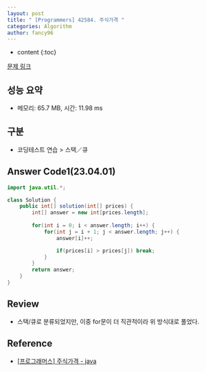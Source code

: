 ```yaml
---
layout: post
title: " [Programmers] 42584. 주식가격 "
categories: Algorithm
author: fancy96
---
```

* content
{:toc}

[문제 링크](https://school.programmers.co.kr/learn/courses/30/lessons/42584)

## 성능 요약

* 메모리: 65.7 MB, 시간: 11.98 ms

## 구분

* 코딩테스트 연습 > 스택／큐

## Answer Code1(23.04.01)

```java
import java.util.*;

class Solution {
    public int[] solution(int[] prices) {
        int[] answer = new int[prices.length];
		
        for(int i = 0; i < answer.length; i++) {
            for(int j = i + 1; j < answer.length; j++) {
                answer[i]++;

                if(prices[i] > prices[j]) break;
            }
        }
        return answer;
    }
}
```


## Review

* 스택/큐로 분류되었지만, 이중 for문이 더 직관적이라 위 방식대로 풀었다.

## Reference

* [[프로그래머스] 주식가격 - java](https://hyojun.tistory.com/entry/%ED%94%84%EB%A1%9C%EA%B7%B8%EB%9E%98%EB%A8%B8%EC%8A%A4-%EC%A3%BC%EC%8B%9D%EA%B0%80%EA%B2%A9-Java)
